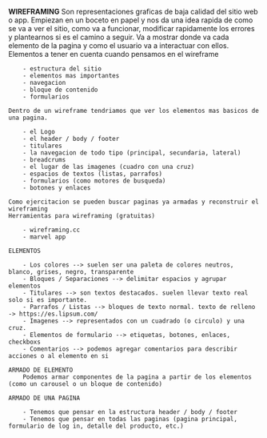 **WIREFRAMING**
    Son representaciones graficas de baja calidad del sitio web o app. Empiezan en un boceto en papel y nos da una idea rapida de como se va a ver el sitio, como va a funcionar, modificar rapidamente los errores y plantearnos si es el camino a seguir. Va a mostrar donde va cada elemento de la pagina y como el usuario va a interactuar con ellos. 
    Elementos a tener en cuenta cuando pensamos en el wireframe

        - estructura del sitio
        - elementos mas importantes 
        - navegacion 
        - bloque de contenido 
        - formularios 
    
    Dentro de un wireframe tendriamos que ver los elementos mas basicos de una pagina.

        - el Logo
        - el header / body / footer
        - titulares
        - la navegacion de todo tipo (principal, secundaria, lateral)
        - breadcrums 
        - el lugar de las imagenes (cuadro con una cruz)
        - espacios de textos (listas, parrafos)
        - formularios (como motores de busqueda)
        - botones y enlaces

    Como ejercitacion se pueden buscar paginas ya armadas y reconstruir el wireframing 
    Herramientas para wireframing (gratuitas)

        - wireframing.cc
        - marvel app 
    
    ELEMENTOS

        - Los colores --> suelen ser una paleta de colores neutros, blanco, grises, negro, transparente
        - Bloques / Separaciones --> delimitar espacios y agrupar elementos 
        - Titulares --> son textos destacados. suelen llevar texto real solo si es importante.
        - Parrafos / Listas --> bloques de texto normal. texto de relleno -> https://es.lipsum.com/
        - Imagenes --> representados con un cuadrado (o circulo) y una cruz.
        - Elementos de formulario --> etiquetas, botones, enlaces, checkboxs
        - Comentarios --> podemos agregar comentarios para describir acciones o al elemento en si

    ARMADO DE ELEMENTO
        Podemos armar componentes de la pagina a partir de los elementos (como un carousel o un bloque de contenido)
    
    ARMADO DE UNA PAGINA 

        - Tenemos que pensar en la estructura header / body / footer
        - Tenemos que pensar en todas las paginas (pagina principal, formulario de log in, detalle del producto, etc.)
        
    
